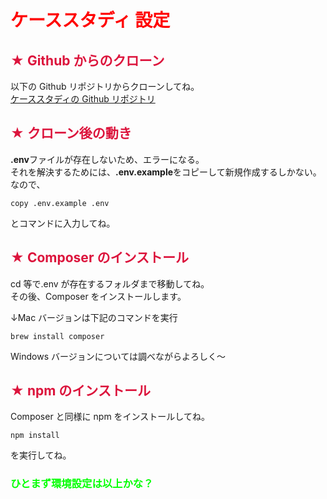 <h1 style="color: red">ケーススタディ 設定</h1>

<h2 style="color: crimson"> ★ Github からのクローン</h2>

以下の Github リポジトリからクローンしてね。  
[ケーススタディの Github リポジトリ](https://github.com/Sigoku14/case4)

<h2 style="color: crimson"> ★ クローン後の動き</h2>

**.env**ファイルが存在しないため、エラーになる。  
それを解決するためには、**.env.example**をコピーして新規作成するしかない。
なので、

```
copy .env.example .env
```

とコマンドに入力してね。

<h2 style="color: crimson"> ★ Composer のインストール</h2>

cd 等で.env が存在するフォルダまで移動してね。  
その後、Composer をインストールします。

↓Mac バージョンは下記のコマンドを実行

```
brew install composer
```

Windows バージョンについては調べながらよろしく〜

<h2 style="color: crimson"> ★ npm のインストール</h2>

Composer と同様に npm をインストールしてね。

```
npm install
```

を実行してね。

<h3 style="color: lime"> ひとまず環境設定は以上かな？</h3>
